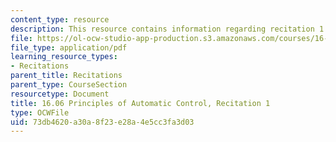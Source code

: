 ```yaml
---
content_type: resource
description: This resource contains information regarding recitation 1.
file: https://ol-ocw-studio-app-production.s3.amazonaws.com/courses/16-06-principles-of-automatic-control-fall-2012/73db4620a30a8f23e28a4e5cc3fa3d03_MIT16_06F12_Recitation_1.pdf
file_type: application/pdf
learning_resource_types:
- Recitations
parent_title: Recitations
parent_type: CourseSection
resourcetype: Document
title: 16.06 Principles of Automatic Control, Recitation 1
type: OCWFile
uid: 73db4620-a30a-8f23-e28a-4e5cc3fa3d03
---
```

